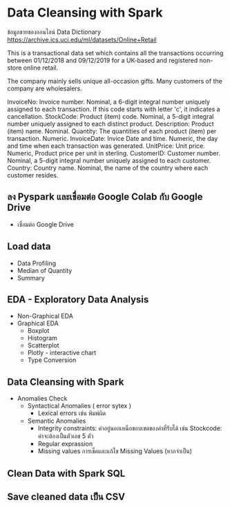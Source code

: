 # Data Cleansing with Spark

ข้อมูลขายของออนไลน์
Data Dictionary
https://archive.ics.uci.edu/ml/datasets/Online+Retail

This is a transactional data set which contains all the transactions occurring between 01/12/2018 and 09/12/2019 for a UK-based and registered non-store online retail.

The company mainly sells unique all-occasion gifts. Many customers of the company are wholesalers.

InvoiceNo: Invoice number. Nominal, a 6-digit integral number uniquely assigned to each transaction. If this code starts with letter 'c', it indicates a cancellation.
StockCode: Product (item) code. Nominal, a 5-digit integral number uniquely assigned to each distinct product.
Description: Product (item) name. Nominal.
Quantity: The quantities of each product (item) per transaction. Numeric.
InvoiceDate: Invice Date and time. Numeric, the day and time when each transaction was generated.
UnitPrice: Unit price. Numeric, Product price per unit in sterling.
CustomerID: Customer number. Nominal, a 5-digit integral number uniquely assigned to each customer.
Country: Country name. Nominal, the name of the country where each customer resides.

##  ลง Pyspark และเชื่อมต่อ Google Colab กับ Google Drive
* เชื่อมต่อ Google Drive
## Load data
* Data Profiling
* Median of Quantity
* Summary
## EDA - Exploratory Data Analysis
* Non-Graphical EDA
* Graphical EDA
  * Boxplot
  * Histogram
  * Scatterplot
  * Plotly - interactive chart
  * Type Conversion
## Data Cleansing with Spark
* Anomalies Check
  * Syntactical Anomalies ( error sytex )
    * Lexical errors เช่น พิมพ์ผิด
  * Semantic Anomalies
    * Integrity constraints: ค่าอยู่นอกเหนือขอบเขตของค่าที่รับได้ เช่น Stockcode: ค่าจะต้องเป็นตัวเลข 5 ตัว
    * Regular exprassion
    * Missing values การเช็คและแก้ไข Missing Values (หากจำเป็น)
## Clean Data with Spark SQL
## Save cleaned data เป็น CSV
